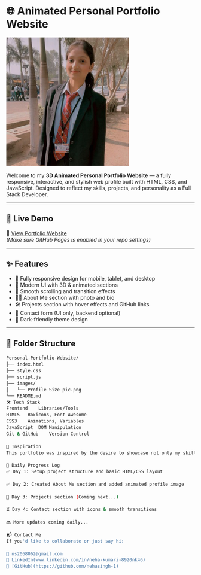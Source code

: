 # 🌐 Animated Personal Portfolio Website

![Portfolio Preview](images/Profile%20Size%20pic.png)

Welcome to my **3D Animated Personal Portfolio Website** — a fully responsive, interactive, and stylish web profile built with HTML, CSS, and JavaScript. Designed to reflect my skills, projects, and personality as a Full Stack Developer.

---

## 🚀 Live Demo

🔗 [View Portfolio Website](https://nehasingh-1.github.io/Personal-Portfolio-Website/)  
*(Make sure GitHub Pages is enabled in your repo settings)*

---

## ✨ Features

- 🎯 Fully responsive design for mobile, tablet, and desktop
- 🎨 Modern UI with 3D & animated sections
- 🔁 Smooth scrolling and transition effects
- 👩‍💼 About Me section with photo and bio
- 🛠️ Projects section with hover effects and GitHub links
- 📩 Contact form (UI only, backend optional)
- 🌙 Dark-friendly theme design

---

## 📂 Folder Structure

```bash
Personal-Portfolio-Website/
├── index.html
├── style.css
├── script.js
├── images/
│   └── Profile Size pic.png
└── README.md
🛠️ Tech Stack
Frontend	Libraries/Tools
HTML5	Boxicons, Font Awesome
CSS3	Animations, Variables
JavaScript	DOM Manipulation
Git & GitHub	Version Control

🧠 Inspiration
This portfolio was inspired by the desire to showcase not only my skills and work, but also my creativity and aesthetic sense through animations and 3D elements.

📅 Daily Progress Log
✅ Day 1: Setup project structure and basic HTML/CSS layout

✅ Day 2: Created About Me section and added animated profile image

🔄 Day 3: Projects section (Coming next...)

⏳ Day 4: Contact section with icons & smooth transitions

🔜 More updates coming daily...

📬 Contact Me
If you'd like to collaborate or just say hi:

📧 ns2068062@gmail.com
🔗 LinkedIn(www.linkedin.com/in/neha-kumari-8920nk46)
🐙 [GitHub](https://github.com/nehasingh-1)